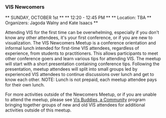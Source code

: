 ### VIS Newcomers

** SUNDAY, OCTOBER 1st **
** 12:20 - 12:45 PM **
** Location: TBA 
** Organizers: Jagoda Walny and Kate Isaacs **

Attending VIS for the first time can be overwhelming, especially if you don't know any other attendees, it's your first conference, or if you are new to visualization. The VIS Newcomers Meetup is a conference orientation and informal lunch intended for first-time VIS attendees, regardless of experience, from students to practitioners. This allows participants to meet other conference goers and learn various tips for attending VIS. The meetup will start with a short presentation containing conference tips. Following the presentation, meetup attendees will split into small groups led by experienced VIS attendees to continue discussions over lunch and get to know each other. 
NOTE: Lunch is not prepaid, each meetup attendee pays for their own lunch. 

For more activities outside of the Newcomers Meetup, or if you are unable to attend the meetup, please see [Vis Buddies, a Community](http://ieeevis.org/year/2017/info/call-participation/community) program bringing together groups of new and old VIS attendees for additional activities outside of this meetup.
